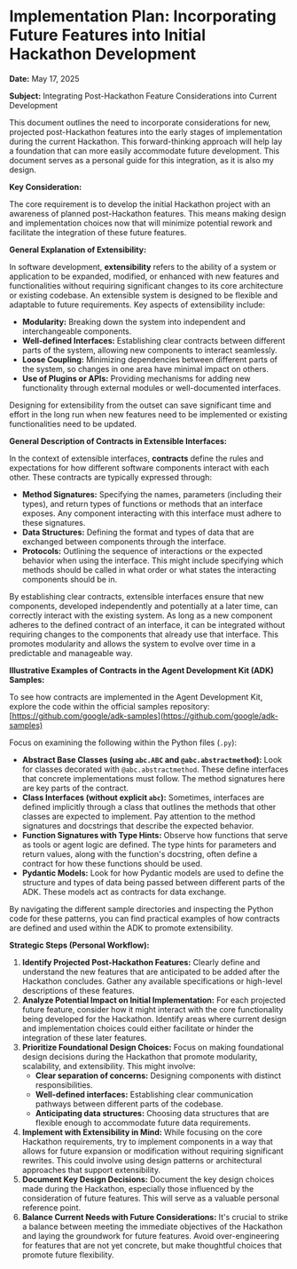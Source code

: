 # Implementation Plan: Incorporating Future Features into Initial Hackathon Development

**Date:** May 17, 2025

**Subject:** Integrating Post-Hackathon Feature Considerations into Current Development

This document outlines the need to incorporate considerations for new, projected post-Hackathon features into the early stages of implementation during the current Hackathon. This forward-thinking approach will help lay a foundation that can more easily accommodate future development. This document serves as a personal guide for this integration, as it is also my design.

**Key Consideration:**

The core requirement is to develop the initial Hackathon project with an awareness of planned post-Hackathon features. This means making design and implementation choices now that will minimize potential rework and facilitate the integration of these future features.

**General Explanation of Extensibility:**

In software development, **extensibility** refers to the ability of a system or application to be expanded, modified, or enhanced with new features and functionalities without requiring significant changes to its core architecture or existing codebase. An extensible system is designed to be flexible and adaptable to future requirements. Key aspects of extensibility include:

* **Modularity:** Breaking down the system into independent and interchangeable components.
* **Well-defined Interfaces:** Establishing clear contracts between different parts of the system, allowing new components to interact seamlessly.
* **Loose Coupling:** Minimizing dependencies between different parts of the system, so changes in one area have minimal impact on others.
* **Use of Plugins or APIs:** Providing mechanisms for adding new functionality through external modules or well-documented interfaces.

Designing for extensibility from the outset can save significant time and effort in the long run when new features need to be implemented or existing functionalities need to be updated.

**General Description of Contracts in Extensible Interfaces:**

In the context of extensible interfaces, **contracts** define the rules and expectations for how different software components interact with each other. These contracts are typically expressed through:

* **Method Signatures:** Specifying the names, parameters (including their types), and return types of functions or methods that an interface exposes. Any component interacting with this interface must adhere to these signatures.
* **Data Structures:** Defining the format and types of data that are exchanged between components through the interface.
* **Protocols:** Outlining the sequence of interactions or the expected behavior when using the interface. This might include specifying which methods should be called in what order or what states the interacting components should be in.

By establishing clear contracts, extensible interfaces ensure that new components, developed independently and potentially at a later time, can correctly interact with the existing system. As long as a new component adheres to the defined contract of an interface, it can be integrated without requiring changes to the components that already use that interface. This promotes modularity and allows the system to evolve over time in a predictable and manageable way.

**Illustrative Examples of Contracts in the Agent Development Kit (ADK) Samples:**

To see how contracts are implemented in the Agent Development Kit, explore the code within the official samples repository: [https://github.com/google/adk-samples](https://github.com/google/adk-samples)

Focus on examining the following within the Python files (`.py`):

* **Abstract Base Classes (using `abc.ABC` and `@abc.abstractmethod`):** Look for classes decorated with `@abc.abstractmethod`. These define interfaces that concrete implementations must follow. The method signatures here are key parts of the contract.
* **Class Interfaces (without explicit `abc`):** Sometimes, interfaces are defined implicitly through a class that outlines the methods that other classes are expected to implement. Pay attention to the method signatures and docstrings that describe the expected behavior.
* **Function Signatures with Type Hints:** Observe how functions that serve as tools or agent logic are defined. The type hints for parameters and return values, along with the function's docstring, often define a contract for how these functions should be used.
* **Pydantic Models:** Look for how Pydantic models are used to define the structure and types of data being passed between different parts of the ADK. These models act as contracts for data exchange.

By navigating the different sample directories and inspecting the Python code for these patterns, you can find practical examples of how contracts are defined and used within the ADK to promote extensibility.

**Strategic Steps (Personal Workflow):**

1.  **Identify Projected Post-Hackathon Features:** Clearly define and understand the new features that are anticipated to be added after the Hackathon concludes. Gather any available specifications or high-level descriptions of these features.
2.  **Analyze Potential Impact on Initial Implementation:** For each projected future feature, consider how it might interact with the core functionality being developed for the Hackathon. Identify areas where current design and implementation choices could either facilitate or hinder the integration of these later features.
3.  **Prioritize Foundational Design Choices:** Focus on making foundational design decisions during the Hackathon that promote modularity, scalability, and extensibility. This might involve:
    * **Clear separation of concerns:** Designing components with distinct responsibilities.
    * **Well-defined interfaces:** Establishing clear communication pathways between different parts of the codebase.
    * **Anticipating data structures:** Choosing data structures that are flexible enough to accommodate future data requirements.
4.  **Implement with Extensibility in Mind:** While focusing on the core Hackathon requirements, try to implement components in a way that allows for future expansion or modification without requiring significant rewrites. This could involve using design patterns or architectural approaches that support extensibility.
5.  **Document Key Design Decisions:** Document the key design choices made during the Hackathon, especially those influenced by the consideration of future features. This will serve as a valuable personal reference point.
6.  **Balance Current Needs with Future Considerations:** It's crucial to strike a balance between meeting the immediate objectives of the Hackathon and laying the groundwork for future features. Avoid over-engineering for features that are not yet concrete, but make thoughtful choices that promote future flexibility.
